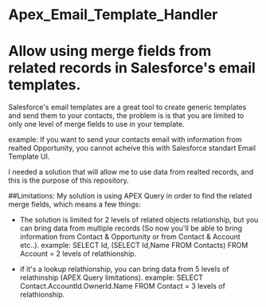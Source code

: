 # Apex_Email_Template_Handler
# Allow using merge fields from related records in Salesforce's email templates.

Salesforce's email templates are a great tool to create generic templates and send them to your contacts, the problem is is that you are limited to only one level of merge fields to use in your template.

example:
If you want to send your contacts email with information from realted Opportunity, you cannot acheive this with Salesforce standart Email Template UI.

I needed a solution that will allow me to use data from realted records, and this is the purpose of this repository.

##Limitations:
My solution is using APEX Query in order to find the related merge fields, which means a few things:

- The solution is limited for 2 levels of related objects relationship, but you can bring data from multiple records (So now you'll be able to bring information from Contact & Opportunity or from Contact & Account etc..).
example:
SELECT Id, (SELECT Id,Name FROM Contacts) FROM Account = 2 levels of relathionship.

- if it's a lookup relathionship, you can bring data from 5 levels of relathinship (APEX Query limitations).
example:
SELECT Contact.AccountId.OwnerId.Name FROM Contact = 3 levels of relathionship.
